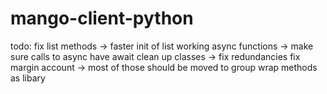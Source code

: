 # mango-client-python

todo: 
  fix list methods -> faster init of list
  working async functions -> make sure calls to async have await
  clean up classes -> fix redundancies
  fix margin account -> most of those should be moved to group
  wrap methods as libary 
